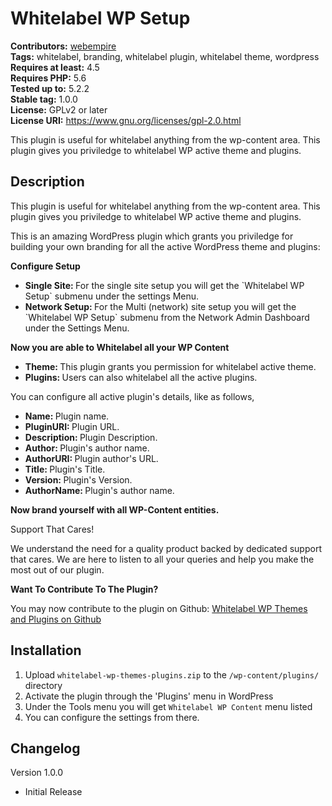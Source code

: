 # Whitelabel WP Setup #
**Contributors:** [webempire](https://profiles.wordpress.org/webempire)  
**Tags:** whitelabel, branding, whitelabel plugin, whitelabel theme, wordpress  
**Requires at least:** 4.5  
**Requires PHP:** 5.6  
**Tested up to:** 5.2.2  
**Stable tag:** 1.0.0  
**License:** GPLv2 or later  
**License URI:** https://www.gnu.org/licenses/gpl-2.0.html  

This plugin is useful for whitelabel anything from the wp-content area. This plugin gives you priviledge to whitelabel WP active theme and plugins.

## Description ##

This plugin is useful for whitelabel anything from the wp-content area. This plugin gives you priviledge to whitelabel WP active theme and plugins.

This is an amazing WordPress plugin which grants you priviledge for building your own branding for all the active WordPress theme and plugins:

<strong> Configure Setup </strong>

<ul>
 	<li> <strong> Single Site: </strong> For the single site setup you will get the `Whitelabel WP Setup` submenu under the settings Menu. </li>
 	<li> <strong> Network Setup: </strong> For the Multi (network) site setup you will get the `Whitelabel WP Setup` submenu from the Network Admin Dashboard under the Settings Menu. </li>
</ul>


<strong> Now you are able to Whitelabel all your WP Content </strong>

<ul>
 	<li> <strong> Theme: </strong> This plugin grants you permission for whitelabel active theme. </li>
 	<li> <strong> Plugins: </strong> Users can also whitelabel all the active plugins. </li>
</ul>

You can configure all active plugin's details, like as follows,

<ul>
 	<li> <strong> Name: </strong> Plugin name. </li>
 	<li> <strong> PluginURI: </strong> Plugin URL. </li>
    <li> <strong> Description: </strong> Plugin Description. </li>
    <li> <strong> Author: </strong> Plugin's author name. </li>
    <li> <strong> AuthorURI: </strong> Plugin author's URL. </li>
    <li> <strong> Title: </strong> Plugin's Title. </li>
	<li> <strong> Version: </strong> Plugin's Version. </li>
    <li> <strong> AuthorName: </strong> Plugin's author name. </li>
</ul>

<strong> Now brand yourself with all WP-Content entities. </strong>

Support That Cares!

We understand the need for a quality product backed by dedicated support that cares. We are here to listen to all your queries and help you make the most out of our plugin.

<strong> Want To Contribute To The Plugin? </strong>

You may now contribute to the plugin on Github: <a href="https://github.com/web-empire/whitelabel-wp-themes-plugins" target="_blank" rel="">Whitelabel WP Themes and Plugins on Github</a>

## Installation ##

1. Upload `whitelabel-wp-themes-plugins.zip` to the `/wp-content/plugins/` directory
2. Activate the plugin through the 'Plugins' menu in WordPress
3. Under the Tools menu you will get `Whitelabel WP Content` menu listed
4. You can configure the settings from there.

## Changelog ##
Version 1.0.0
* Initial Release
